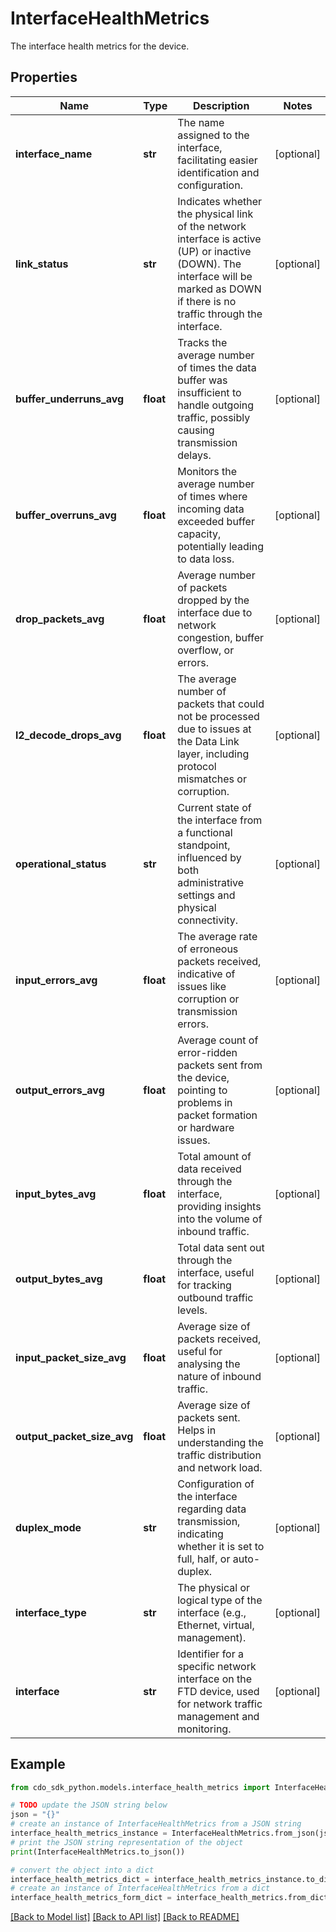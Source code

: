 # InterfaceHealthMetrics

The interface health metrics for the device.

## Properties

Name | Type | Description | Notes
------------ | ------------- | ------------- | -------------
**interface_name** | **str** | The name assigned to the interface, facilitating easier identification and configuration. | [optional] 
**link_status** | **str** | Indicates whether the physical link of the network interface is active (UP) or inactive (DOWN). The interface will be marked as DOWN if there is no traffic through the interface. | [optional] 
**buffer_underruns_avg** | **float** | Tracks the average number of times the data buffer was insufficient to handle outgoing traffic, possibly causing transmission delays. | [optional] 
**buffer_overruns_avg** | **float** | Monitors the average number of times where incoming data exceeded buffer capacity, potentially leading to data loss. | [optional] 
**drop_packets_avg** | **float** | Average number of packets dropped by the interface due to network congestion, buffer overflow, or errors. | [optional] 
**l2_decode_drops_avg** | **float** | The average number of packets that could not be processed due to issues at the Data Link layer, including protocol mismatches or corruption. | [optional] 
**operational_status** | **str** | Current state of the interface from a functional standpoint, influenced by both administrative settings and physical connectivity. | [optional] 
**input_errors_avg** | **float** | The average rate of erroneous packets received, indicative of issues like corruption or transmission errors. | [optional] 
**output_errors_avg** | **float** | Average count of error-ridden packets sent from the device, pointing to problems in packet formation or hardware issues. | [optional] 
**input_bytes_avg** | **float** | Total amount of data received through the interface, providing insights into the volume of inbound traffic. | [optional] 
**output_bytes_avg** | **float** | Total data sent out through the interface, useful for tracking outbound traffic levels. | [optional] 
**input_packet_size_avg** | **float** | Average size of packets received, useful for analysing the nature of inbound traffic. | [optional] 
**output_packet_size_avg** | **float** | Average size of packets sent. Helps in understanding the traffic distribution and network load. | [optional] 
**duplex_mode** | **str** | Configuration of the interface regarding data transmission, indicating whether it is set to full, half, or auto-duplex. | [optional] 
**interface_type** | **str** | The physical or logical type of the interface (e.g., Ethernet, virtual, management). | [optional] 
**interface** | **str** | Identifier for a specific network interface on the FTD device, used for network traffic management and monitoring. | [optional] 

## Example

```python
from cdo_sdk_python.models.interface_health_metrics import InterfaceHealthMetrics

# TODO update the JSON string below
json = "{}"
# create an instance of InterfaceHealthMetrics from a JSON string
interface_health_metrics_instance = InterfaceHealthMetrics.from_json(json)
# print the JSON string representation of the object
print(InterfaceHealthMetrics.to_json())

# convert the object into a dict
interface_health_metrics_dict = interface_health_metrics_instance.to_dict()
# create an instance of InterfaceHealthMetrics from a dict
interface_health_metrics_form_dict = interface_health_metrics.from_dict(interface_health_metrics_dict)
```
[[Back to Model list]](../README.md#documentation-for-models) [[Back to API list]](../README.md#documentation-for-api-endpoints) [[Back to README]](../README.md)


